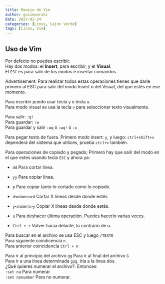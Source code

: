 ```yaml
---
title: Manejo de Vim
author: guiseporaki
date: 2023-02-24
categories: [Linux, Cajon Verde]
tags: [Linux, Vim]
---
```

## Uso de Vim

Por defecto no puedes escribir.  
Hay dos modos: el **Insert**, para escribir, y el **Visual**.  
El `ESC` es para salir de los modos e insertar comandos.

Advertisement: Para realizar todos estas operaciones tienes que darle primero al ESC para salir  del modo Insert o del Visual, del que estés en ese momento.


Para escribir puedo usar tecla `y` o tecla `a`.  
Para modo visual se usa la tecla `v` para seleccionar texto visualmente.

Para salir: `:q!`  
Para guardar: `:w`  
Para guardar y salir `:wq` ó `:wq!` ó `:x`

Para pegar texto de fuera. Primero modo insert: `y`, y luego: `ctrl+shift+v` dependerá del sistema que utilices, prueba `ctrl+v` también.

Para operaciones de copiado y pegado; Primero hay que salir del modo en el que estes usando tecla `ESC` y ahora ya:

+ `dd`  Para cortar línea.
+ `yy` Para copiar línea.
+ `p` Para copiar tanto lo cortado como lo copiado.
+ `d<número>d` Cortar X líneas desde donde estés
+ `y<número>y` Copiar X líneas desde donde estés.

+ `u` Para deshacer última operación. Puedes hacerlo varias veces.
+ `Ctrl + r` Volver hacia delante, lo contrario de u.

Para buscar en el archivo se usa ESC y luego `/TEXTO`  
Para siguiente coindicencia `n`.  
Para anterior coincidencia `Ctrl + n`

Para ir al principio del archivo `gg` 
Para ir al final del archivo `G`  
Para ir a una línea determinada `g2g`. Iría a la linea dos.  
¿Qué quieres numerar el archivo?. Entonces:  
`:set nu` Para numerar  
`:set nonumber` Para no numerar.



